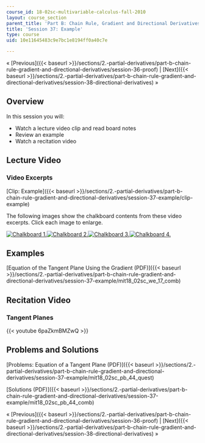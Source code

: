 ```yaml
---
course_id: 18-02sc-multivariable-calculus-fall-2010
layout: course_section
parent_title: 'Part B: Chain Rule, Gradient and Directional Derivatives'
title: 'Session 37: Example'
type: course
uid: 10e11645483c9e7bc1e8194ff0a40c7e

---
```


« [Previous]({{< baseurl >}}/sections/2.-partial-derivatives/part-b-chain-rule-gradient-and-directional-derivatives/session-36-proof) | [Next]({{< baseurl >}}/sections/2.-partial-derivatives/part-b-chain-rule-gradient-and-directional-derivatives/session-38-directional-derivatives) »

Overview
--------

In this session you will:

*   Watch a lecture video clip and read board notes
*   Review an example
*   Watch a recitation video

Lecture Video
-------------

### Video Excerpts

[Clip: Example]({{< baseurl >}}/sections/2.-partial-derivatives/part-b-chain-rule-gradient-and-directional-derivatives/session-37-example/clip-example)

The following images show the chalkboard contents from these video excerpts. Click each image to enlarge.

[![Chalkboard 1.](/coursemedia/18-02sc-multivariable-calculus-fall-2010/b496d99e32d3ee67ab4b66884c018cfd_MIT18_02SC_L12Brds_10a.png)](/coursemedia/18-02sc-multivariable-calculus-fall-2010/eabd09e2ca6de7a2deb8932d9dc79e04_MIT18_02SC_L12Brds_10.png "Open in a new window.")[![Chalkboard 2.](/coursemedia/18-02sc-multivariable-calculus-fall-2010/050548dde50ffde6063d70b62cc0623f_MIT18_02SC_L12Brds_11a.png)](/coursemedia/18-02sc-multivariable-calculus-fall-2010/b75767585183236897b56f3343494ffa_MIT18_02SC_L12Brds_11.png "Open in a new window.")[![Chalkboard 3.](/coursemedia/18-02sc-multivariable-calculus-fall-2010/516dbb17bc3fdb8cb2f54c9ce746bdc6_MIT18_02SC_L12Brds_12a.png)](/coursemedia/18-02sc-multivariable-calculus-fall-2010/9e17dec49fa82e36bcfcec9180e21fe4_MIT18_02SC_L12Brds_12.png "Open in a new window.")[![Chalkboard 4.](/coursemedia/18-02sc-multivariable-calculus-fall-2010/01ba9e09c511ef90ddb622c78e197bc1_MIT18_02SC_L12Brds_13a.png)](/coursemedia/18-02sc-multivariable-calculus-fall-2010/a666e204c2a33f385c1549e68490a00b_MIT18_02SC_L12Brds_13.png "Open in a new window.")

Examples
--------

[Equation of the Tangent Plane Using the Gradient (PDF)]({{< baseurl >}}/sections/2.-partial-derivatives/part-b-chain-rule-gradient-and-directional-derivatives/session-37-example/mit18_02sc_we_17_comb)

Recitation Video
----------------

### Tangent Planes

{{< youtube 6paZkmBMZwQ >}}

Problems and Solutions
----------------------

[Problems: Equation of a Tangent Plane (PDF)]({{< baseurl >}}/sections/2.-partial-derivatives/part-b-chain-rule-gradient-and-directional-derivatives/session-37-example/mit18_02sc_pb_44_quest)

[Solutions (PDF)]({{< baseurl >}}/sections/2.-partial-derivatives/part-b-chain-rule-gradient-and-directional-derivatives/session-37-example/mit18_02sc_pb_44_comb)

« [Previous]({{< baseurl >}}/sections/2.-partial-derivatives/part-b-chain-rule-gradient-and-directional-derivatives/session-36-proof) | [Next]({{< baseurl >}}/sections/2.-partial-derivatives/part-b-chain-rule-gradient-and-directional-derivatives/session-38-directional-derivatives) »